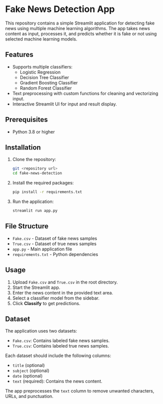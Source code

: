 # Fake News Detection App

This repository contains a simple Streamlit application for detecting fake news using multiple machine learning algorithms. The app takes news content as input, processes it, and predicts whether it is fake or not using selected machine learning models.

## Features

- Supports multiple classifiers:
  - Logistic Regression
  - Decision Tree Classifier
  - Gradient Boosting Classifier
  - Random Forest Classifier
- Text preprocessing with custom functions for cleaning and vectorizing input.
- Interactive Streamlit UI for input and result display.

## Prerequisites

- Python 3.8 or higher

## Installation

1. Clone the repository:

   ```bash
   git <repository url>
   cd fake-news-detection
   ```

2. Install the required packages:

   ```bash
   pip install -r requirements.txt
   ```

3. Run the application:
   ```bash
   streamlit run app.py
   ```

## File Structure

- `Fake.csv` - Dataset of fake news samples
- `True.csv` - Dataset of true news samples
- `app.py` - Main application file
- `requirements.txt` - Python dependencies

## Usage

1. Upload `Fake.csv` and `True.csv` in the root directory.
2. Start the Streamlit app.
3. Enter the news content in the provided text area.
4. Select a classifier model from the sidebar.
5. Click **Classify** to get predictions.

## Dataset

The application uses two datasets:

- `Fake.csv`: Contains labeled fake news samples.
- `True.csv`: Contains labeled true news samples.

Each dataset should include the following columns:

- `title` (optional)
- `subject` (optional)
- `date` (optional)
- `text` (required): Contains the news content.

The app preprocesses the `text` column to remove unwanted characters, URLs, and punctuation.

